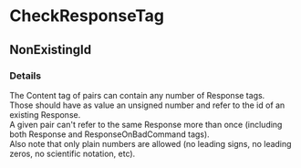 ﻿---  
uid: Validator_9_5_5  
---

# CheckResponseTag

## NonExistingId

### Details

The Content tag of pairs can contain any number of Response tags.  
Those should have as value an unsigned number and refer to the id of an existing Response.  
A given pair can't refer to the same Response more than once (including both Response and ResponseOnBadCommand tags).  
Also note that only plain numbers are allowed (no leading signs, no leading zeros, no scientific notation, etc).
